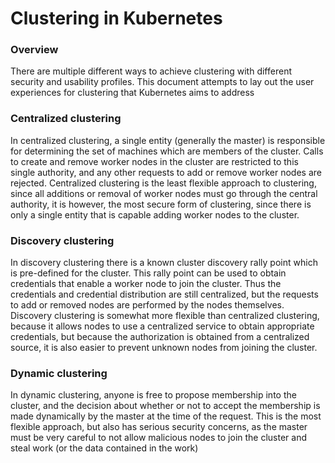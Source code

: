 # Clustering in Kubernetes

### Overview
There are multiple different ways to achieve clustering with different security and usability profiles.  This document attempts to lay out the user experiences for clustering that Kubernetes aims to address

### Centralized clustering
In centralized clustering, a single entity (generally the master) is responsible for determining the set of machines which are members of the cluster.  Calls to create and remove worker nodes in the cluster are restricted to this single authority, and any other requests to add or remove worker nodes are rejected.  Centralized clustering is the least flexible approach to clustering, since all additions or removal of worker nodes must go through the central authority, it is however, the most secure form of clustering, since there is only a single entity that is capable adding worker nodes to the cluster.

### Discovery clustering
In discovery clustering there is a known cluster discovery rally point which is pre-defined for the cluster.  This rally point can be used to obtain credentials that enable a worker node to join the cluster.  Thus the credentials and credential distribution are still centralized, but the requests to add or removed nodes are performed by the nodes themselves.  Discovery clustering is somewhat more flexible than centralized clustering, because it allows nodes to use a centralized service to obtain appropriate credentials, but because the authorization is obtained from a centralized source, it is also easier to prevent unknown nodes from joining the cluster.

### Dynamic clustering
In dynamic clustering, anyone is free to propose membership into the cluster, and the decision about whether or not to accept the membership is made dynamically by the master at the time of the request.  This is the most flexible approach, but also has serious security concerns, as the master must be very careful to not allow malicious nodes to join the cluster and steal work (or the data contained in the work)